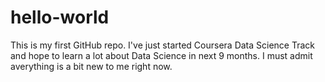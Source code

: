 hello-world
===========

This is my first GitHub repo.
I've just started Coursera Data Science Track and hope to learn a lot about Data Science in next 9 months.
I must admit averything is a bit new to me right now.

